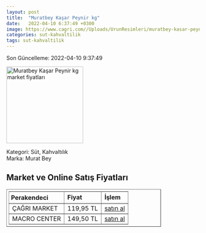 ```yaml
---
layout: post
title:  "Muratbey Kaşar Peynir kg"
date:   2022-04-10 6:37:49 +0300
image: https://www.cagri.com//Uploads/UrunResimleri/muratbey-kasar-peynir-kg-49b4.jpg
categories: sut-kahvaltilik
tags: sut-kahvaltilik
---
```


Son Güncelleme: 2022-04-10 9:37:49

<img src="https://www.cagri.com//Uploads/UrunResimleri/muratbey-kasar-peynir-kg-49b4.jpg" width="200" alt="Muratbey Kaşar Peynir kg market fiyatları" />

Kategori: Süt, Kahvaltılık
<br />
Marka: Murat Bey

<h2>Market ve Online Satış Fiyatları</h2>

<table border="1" style="padding: 5px;width:80%;">
  <tr>
    <td style="padding: 5px;"><strong>Perakendeci</strong></td>
    <td><strong>Fiyat</strong></td>
    <td><strong>İşlem</strong></td>
  </tr>
  <tr>
              <td title="Çağrı Market">ÇAĞRI MARKET</td>
              <td>119,95 TL</td>
              <td><a title="Çağrı Market" target="_blank" href="https://www.cagri.com/muratbey-kasar-peynir-kg">satın al</a></td>
            </tr><tr>
              <td title="Macro Center">MACRO CENTER</td>
              <td>149,50 TL</td>
              <td><a title="Macro Center" target="_blank" href="https://www.macrocenter.com.tr/muratbey-tam-yagli-taze-kasar-peyniri-kg-p-9a2148">satın al</a></td>
            </tr>
</table>
